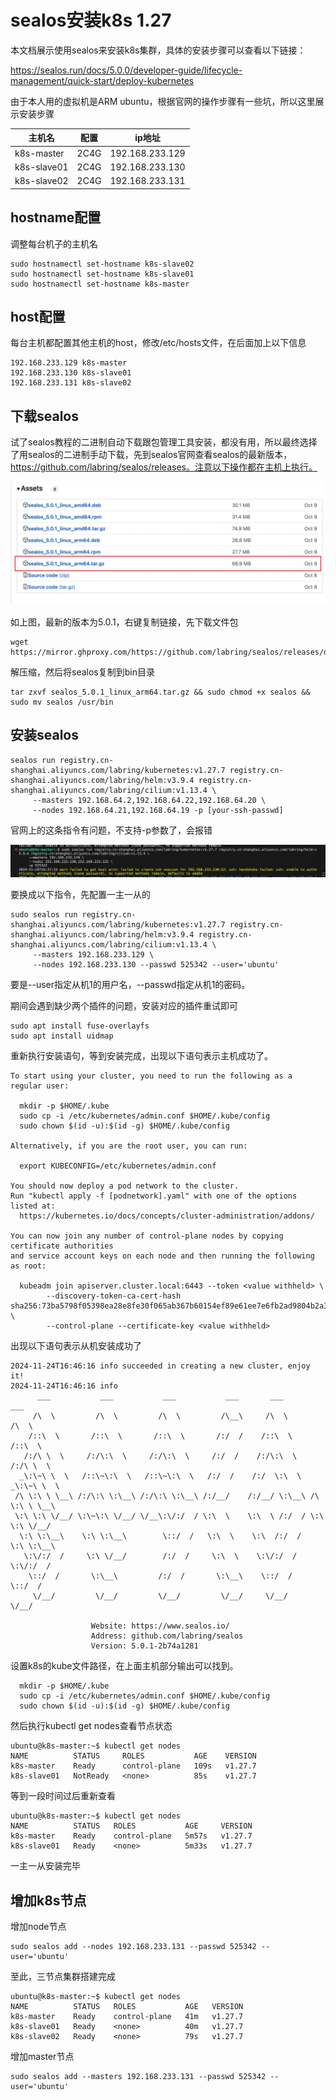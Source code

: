 # sealos安装k8s 1.27

本文档展示使用sealos来安装k8s集群，具体的安装步骤可以查看以下链接：

https://sealos.run/docs/5.0.0/developer-guide/lifecycle-management/quick-start/deploy-kubernetes

由于本人用的虚拟机是ARM ubuntu，根据官网的操作步骤有一些坑，所以这里展示安装步骤

| 主机名	| 配置	| ip地址 |
| - | - | - |
| k8s-master	| 2C4G	| 192.168.233.129 |
| k8s-slave01	| 2C4G	| 192.168.233.130 |
| k8s-slave02	| 2C4G	| 192.168.233.131 |

## hostname配置

调整每台机子的主机名

```
sudo hostnamectl set-hostname k8s-slave02
sudo hostnamectl set-hostname k8s-slave01
sudo hostnamectl set-hostname k8s-master
```

## host配置

每台主机都配置其他主机的host，修改/etc/hosts文件，在后面加上以下信息

```
192.168.233.129 k8s-master
192.168.233.130 k8s-slave01
192.168.233.131 k8s-slave02
```

## 下载sealos

试了sealos教程的二进制自动下载跟包管理工具安装，都没有用，所以最终选择了用sealos的二进制手动下载，先到sealos官网查看sealos的最新版本，https://github.com/labring/sealos/releases。注意以下操作都在主机上执行。

![sealos-release](./images/sealos-release.png)

如上图，最新的版本为5.0.1，右键复制链接，先下载文件包

```
wget https://mirror.ghproxy.com/https://github.com/labring/sealos/releases/download/v5.0.1/sealos_5.0.1_linux_arm64.tar.gz
```

解压缩，然后将sealos复制到bin目录

```
tar zxvf sealos_5.0.1_linux_arm64.tar.gz && sudo chmod +x sealos && sudo mv sealos /usr/bin
```

## 安装sealos

```
sealos run registry.cn-shanghai.aliyuncs.com/labring/kubernetes:v1.27.7 registry.cn-shanghai.aliyuncs.com/labring/helm:v3.9.4 registry.cn-shanghai.aliyuncs.com/labring/cilium:v1.13.4 \
     --masters 192.168.64.2,192.168.64.22,192.168.64.20 \
     --nodes 192.168.64.21,192.168.64.19 -p [your-ssh-passwd]
```

官网上的这条指令有问题，不支持-p参数了，会报错

![sealos-install-error](./images/sealos-install-error.png)

要换成以下指令，先配置一主一从的

```
sudo sealos run registry.cn-shanghai.aliyuncs.com/labring/kubernetes:v1.27.7 registry.cn-shanghai.aliyuncs.com/labring/helm:v3.9.4 registry.cn-shanghai.aliyuncs.com/labring/cilium:v1.13.4 \
     --masters 192.168.233.129 \
     --nodes 192.168.233.130 --passwd 525342 --user='ubuntu'
```

要是--user指定从机1的用户名，--passwd指定从机1的密码。

期间会遇到缺少两个插件的问题，安装对应的插件重试即可

```
sudo apt install fuse-overlayfs
sudo apt install uidmap
```

重新执行安装语句，等到安装完成，出现以下语句表示主机成功了。

```
To start using your cluster, you need to run the following as a regular user:

  mkdir -p $HOME/.kube
  sudo cp -i /etc/kubernetes/admin.conf $HOME/.kube/config
  sudo chown $(id -u):$(id -g) $HOME/.kube/config

Alternatively, if you are the root user, you can run:

  export KUBECONFIG=/etc/kubernetes/admin.conf

You should now deploy a pod network to the cluster.
Run "kubectl apply -f [podnetwork].yaml" with one of the options listed at:
  https://kubernetes.io/docs/concepts/cluster-administration/addons/

You can now join any number of control-plane nodes by copying certificate authorities
and service account keys on each node and then running the following as root:

  kubeadm join apiserver.cluster.local:6443 --token <value withheld> \
        --discovery-token-ca-cert-hash sha256:73ba5798f05398ea28e8fe30f065ab367b60154ef89e61ee7e6fb2ad9804b2a3 \
        --control-plane --certificate-key <value withheld>
```

出现以下语句表示从机安装成功了

```
2024-11-24T16:46:16 info succeeded in creating a new cluster, enjoy it!
2024-11-24T16:46:16 info 
      ___           ___           ___           ___       ___           ___
     /\  \         /\  \         /\  \         /\__\     /\  \         /\  \
    /::\  \       /::\  \       /::\  \       /:/  /    /::\  \       /::\  \
   /:/\ \  \     /:/\:\  \     /:/\:\  \     /:/  /    /:/\:\  \     /:/\ \  \
  _\:\~\ \  \   /::\~\:\  \   /::\~\:\  \   /:/  /    /:/  \:\  \   _\:\~\ \  \
 /\ \:\ \ \__\ /:/\:\ \:\__\ /:/\:\ \:\__\ /:/__/    /:/__/ \:\__\ /\ \:\ \ \__\
 \:\ \:\ \/__/ \:\~\:\ \/__/ \/__\:\/:/  / \:\  \    \:\  \ /:/  / \:\ \:\ \/__/
  \:\ \:\__\    \:\ \:\__\        \::/  /   \:\  \    \:\  /:/  /   \:\ \:\__\
   \:\/:/  /     \:\ \/__/        /:/  /     \:\  \    \:\/:/  /     \:\/:/  /
    \::/  /       \:\__\         /:/  /       \:\__\    \::/  /       \::/  /
     \/__/         \/__/         \/__/         \/__/     \/__/         \/__/

                  Website: https://www.sealos.io/
                  Address: github.com/labring/sealos
                  Version: 5.0.1-2b74a1281
```

设置k8s的kube文件路径，在上面主机部分输出可以找到。

```
  mkdir -p $HOME/.kube
  sudo cp -i /etc/kubernetes/admin.conf $HOME/.kube/config
  sudo chown $(id -u):$(id -g) $HOME/.kube/config
```

然后执行kubectl get nodes查看节点状态

```
ubuntu@k8s-master:~$ kubectl get nodes
NAME          STATUS     ROLES           AGE    VERSION
k8s-master    Ready      control-plane   109s   v1.27.7
k8s-slave01   NotReady   <none>          85s    v1.27.7
```

等到一段时间过后重新查看

```
ubuntu@k8s-master:~$ kubectl get nodes
NAME          STATUS   ROLES           AGE     VERSION
k8s-master    Ready    control-plane   5m57s   v1.27.7
k8s-slave01   Ready    <none>          5m33s   v1.27.7
```

一主一从安装完毕

## 增加k8s节点

增加node节点

```
sudo sealos add --nodes 192.168.233.131 --passwd 525342 --user='ubuntu'
```

至此，三节点集群搭建完成

```
ubuntu@k8s-master:~$ kubectl get nodes
NAME          STATUS   ROLES           AGE   VERSION
k8s-master    Ready    control-plane   41m   v1.27.7
k8s-slave01   Ready    <none>          40m   v1.27.7
k8s-slave02   Ready    <none>          79s   v1.27.7
```

增加master节点

```
sudo sealos add --masters 192.168.233.131 --passwd 525342 --user='ubuntu'
```